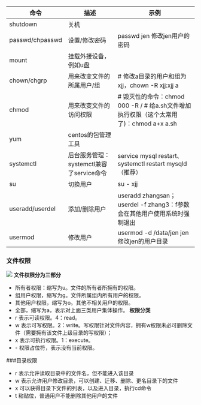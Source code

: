 |  命令    |  描述    | 示例     |
| ---- | ---- | ---- |
|  shutdown    |   关机   |      |
| passwd/chpasswd | 设置/修改密码  | passwd  jen   修改jen用户的密码 |
| mount | 挂载外接设备，例如u盘  |   |
| chown/chgrp | 用来改变文件的所属用户/组  | # 修改a目录的用户和组为 xjj，chown -R xjj:xjj a  |
| chmod |  用来改变文件的访问权限  | # 毁灭性的命令：chmod 000 -R \/  # 给a.sh文件增加执行权限（这个太常用了)：chmod a+x a.sh|
| yum | centos的包管理工具 |  |
| systemctl | 后台服务管理：systemctl兼容了service命令  | service mysql restart、systemctl restart  mysqld（推荐）   |
| su | 切换用户  | su - xjj  |
| useradd/userdel | 添加/删除用户 | useradd zhangsan；userdel -f zhang3：f参数会在其他用户使用系统时强制退出 |
| usermod | 修改用户 | usermod  -d  /data/jen  jen           修改jen的用户目录 |

### 文件权限
![](https://img2020.cnblogs.com/blog/1457262/202103/1457262-20210307121900836-1284337874.png)
**文件权限分为三部分**

* 所有者权限：缩写为u。文件的所有者所拥有的权限。
* 组用户权限，缩写为g。文件所属组内所有用户的权限。
* 其他用户权限，缩写为o。其他不相关用户的权限。
* 全部，缩写为a，表示对上面三类用户集体操作。
**权限分类**
* r  表示可读权限。4：read。
* w 表示可写权限。2：write。写权限针对文件内容，拥有w权限未必可删除文件（需要拥有该文件上级目录的写权限）；
* x 表示可执行权限。1：execute。
* \-  权限占位符，表示没有当前权限。

###目录权限
* r 表示允许读取目录中的文件名，但不能进入该目录
* w 表示允许用户修改目录，可以创建、迁移、删除、更名目录下的文件
* x 可以获得目录下文件的列表，以及进入目录，执行cd命令
* t 粘贴位，普通用户不能删除其他用户的文件
